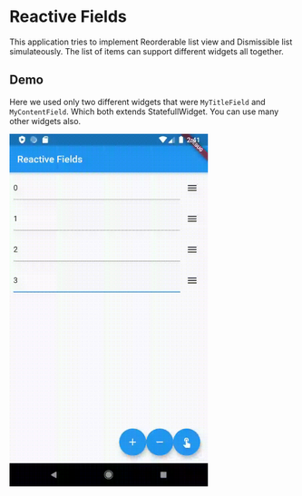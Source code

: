 # Reactive Fields

This application tries to implement Reorderable list view and Dismissible list simulateously. The list of items can support different widgets all together.

## Demo

Here we used only two different widgets that were `MyTitleField` and `MyContentField`. Which both extends StatefullWidget. You can use many other widgets also.

<img src="https://github.com/ronak197/reactive-fields/blob/master/reactive_fields.gif" width="350">
